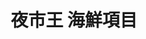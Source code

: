 ---
title: "夜市王 海鮮項目"
description: "全台夜市王美食賽事資訊，海鮮項目排名與店家資訊。"
keywords:
  - 夜市王
  - 台灣美食
  - 海鮮
custom_css: "/css/events/the-king-of-night-market/single-event-list.css"
type: "the-king-of-night-market"
layout: "single-event-list"
datePublished: "2025-06-02"
dateModified: "2025-06-19"
image: "/images/events/the-king-of-night-market/sea-food.png"
food_type: "海鮮"
---